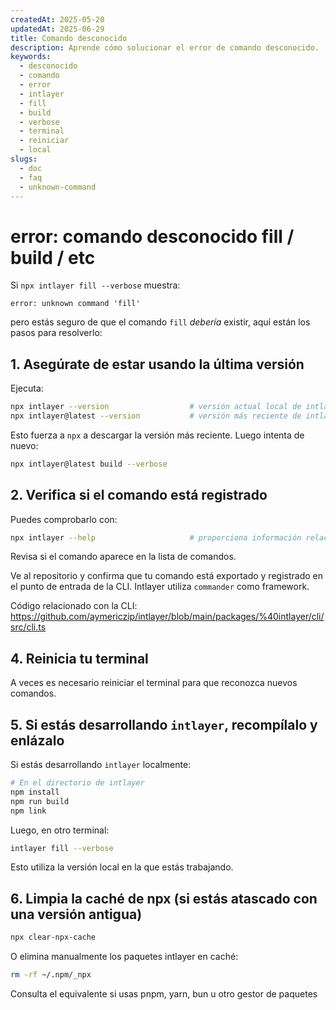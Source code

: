 ```yaml
---
createdAt: 2025-05-20
updatedAt: 2025-06-29
title: Comando desconocido
description: Aprende cómo solucionar el error de comando desconocido.
keywords:
  - desconocido
  - comando
  - error
  - intlayer
  - fill
  - build
  - verbose
  - terminal
  - reiniciar
  - local
slugs:
  - doc
  - faq
  - unknown-command
---
```


# error: comando desconocido fill / build / etc

Si `npx intlayer fill --verbose` muestra:

```
error: unknown command 'fill'
```

pero estás seguro de que el comando `fill` _debería_ existir, aquí están los pasos para resolverlo:

## 1. **Asegúrate de estar usando la última versión**

Ejecuta:

```bash
npx intlayer --version                  # versión actual local de intlayer
npx intlayer@latest --version           # versión más reciente de intlayer
```

Esto fuerza a `npx` a descargar la versión más reciente. Luego intenta de nuevo:

```bash
npx intlayer@latest build --verbose
```

## 2. **Verifica si el comando está registrado**

Puedes comprobarlo con:

```bash
npx intlayer --help                     # proporciona información relacionada con los comandos
```

Revisa si el comando aparece en la lista de comandos.

Ve al repositorio y confirma que tu comando está exportado y registrado en el punto de entrada de la CLI. Intlayer utiliza `commander` como framework.

Código relacionado con la CLI:
https://github.com/aymericzip/intlayer/blob/main/packages/%40intlayer/cli/src/cli.ts

## 4. **Reinicia tu terminal**

A veces es necesario reiniciar el terminal para que reconozca nuevos comandos.

## 5. **Si estás desarrollando `intlayer`, recompílalo y enlázalo**

Si estás desarrollando `intlayer` localmente:

```bash
# En el directorio de intlayer
npm install
npm run build
npm link
```

Luego, en otro terminal:

```bash
intlayer fill --verbose
```

Esto utiliza la versión local en la que estás trabajando.

## 6. **Limpia la caché de npx (si estás atascado con una versión antigua)**

```bash
npx clear-npx-cache
```

O elimina manualmente los paquetes intlayer en caché:

```bash
rm -rf ~/.npm/_npx
```

Consulta el equivalente si usas pnpm, yarn, bun u otro gestor de paquetes
